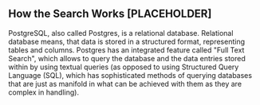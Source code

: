 ## How the Search Works [PLACEHOLDER]

PostgreSQL, also called Postgres, is a relational database. Relational database means, that data is stored in a structured format, representing tables and columns. Postgres has an integrated feature called "Full Text Search", which allows to query the database and the data entries stored within by using textual queries (as opposed to using Structured Query Language (SQL), which has sophisticated methods of querying databases that are just as manifold in what can be achieved with them as they are complex in handling).